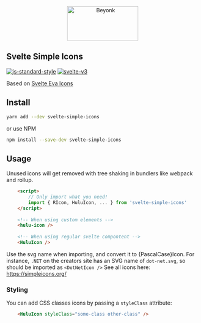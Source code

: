 <p align="center">
  <img width="186" height="90" src="https://user-images.githubusercontent.com/218949/44782765-377e7c80-ab80-11e8-9dd8-fce0e37c235b.png" alt="Beyonk" />
</p>

## Svelte Simple Icons

[![js-standard-style](https://img.shields.io/badge/code%20style-standard-brightgreen.svg)](http://standardjs.com) [![svelte-v3](https://img.shields.io/badge/svelte-v3-blueviolet.svg)](https://svelte.dev)

Based on [Svelte Eva Icons](https://github.com/dylanblokhuis/svelte-eva-icons)

## Install

```bash
yarn add --dev svelte-simple-icons
```
or use NPM
```bash
npm install --save-dev svelte-simple-icons
```

## Usage
Unused icons will get removed with tree shaking in bundlers like webpack and rollup.
```html
    <script>
        // Only import what you need!
    	import { RIcon, HuluIcon, ... } from 'svelte-simple-icons'
    </script>
    
    <!-- When using custom elements -->
    <hulu-icon />
    
    <!-- When using regular svelte compontent -->
    <HuluIcon />
```

Use the svg name when importing, and convert it to {PascalCase}Icon. 
For instance, `.NET` on the creators site has an SVG name of `dot-net.svg`, so should be imported as `<DotNetIcon />`
See all icons here: https://simpleicons.org/


### Styling
You can add CSS classes icons by passing a `styleClass` attribute:

```html
    <HuluIcon styleClass="some-class other-class" />
```
